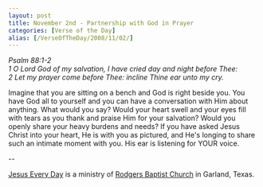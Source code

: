 ```yaml
---
layout: post
title: November 2nd - Partnership with God in Prayer
categories: [Verse of the Day]
alias: [/VerseOfTheDay/2008/11/02/]
---
```


_Psalm 88:1-2  
1 O Lord God of my salvation, I have cried day and night before Thee:  
2 Let my prayer come before Thee: incline Thine ear unto my cry._

Imagine that you are sitting on a bench and God is right beside
you. You have God all to yourself and you can have a conversation
with Him about anything. What would you say? Would your heart swell
and your eyes fill with tears as you thank and praise Him for your
salvation? Would you openly share your heavy burdens and needs? If
you have asked Jesus Christ into your heart, He is with you as
pictured, and He's longing to share such an intimate moment with you.
His ear is listening for YOUR voice.

 --

<a href=http://jesuseveryday.net>Jesus Every Day</a> is a ministry of <a href=http://rodgersbaptist.net>Rodgers Baptist Church</a> in Garland, Texas.
